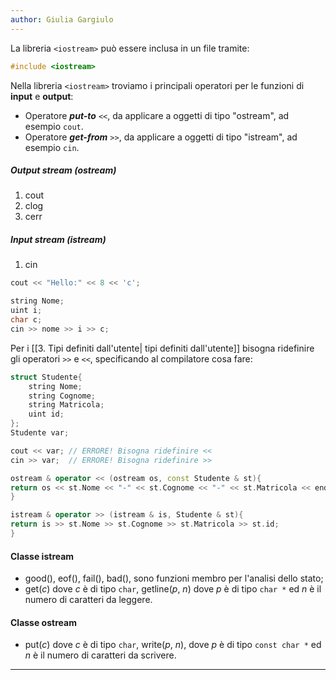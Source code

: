 ```yaml
---
author: Giulia Gargiulo
---
```


La libreria `<iostream>` può essere inclusa in un file tramite:
```cpp
#include <iostream>
```

Nella libreria `<iostream>` troviamo i principali operatori per le funzioni di **input** e **output**:

- Operatore ***put-to*** `<<`, da applicare a oggetti di tipo "ostream", ad esempio `cout`.
- Operatore ***get-from*** `>>`, da applicare a oggetti di tipo "istream", ad esempio `cin`.
##### Output stream (ostream)
1. cout
2. clog
3. cerr
##### Input stream (istream)
1. cin

```cpp
cout << "Hello:" << 8 << 'c';

string Nome;
uint i;
char c;
cin >> nome >> i >> c;
```

Per i [[3. Tipi definiti dall'utente| tipi definiti dall'utente]] bisogna ridefinire gli operatori `>>` e `<<`, specificando al compilatore cosa fare:
```cpp
struct Studente{
	string Nome;
	string Cognome;
	string Matricola;
	uint id;
};
Studente var;

cout << var; // ERRORE! Bisogna ridefinire <<
cin >> var;  // ERRORE! Bisogna ridefinire >>

ostream & operator << (ostream os, const Studente & st){
return os << st.Nome << "-" << st.Cognome << "-" << st.Matricola << endl;
}

istream & operator >> (istream & is, Studente & st){
return is >> st.Nome >> st.Cognome >> st.Matricola >> st.id;
}
```

#### Classe istream

- good(), eof(), fail(), bad(), sono funzioni membro per l'analisi dello stato;
- get($c$) dove $c$ è di tipo `char`, getline($p$, $n$) dove $p$ è di tipo `char *`  ed $n$ è il numero di caratteri da leggere.

#### Classe ostream
- put($c$) dove $c$ è di tipo `char`, write($p$, $n$), dove $p$ è di tipo `const char *` ed $n$ è il numero di caratteri da scrivere.
---
